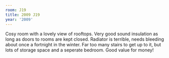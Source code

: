 ```yaml
---
room: J19
title: 2009 J19
year: '2009'
---
```


Cosy room with a lovely view of rooftops. Very good sound insulation as long as doors to rooms are kept closed. Radiator is terrible, needs bleeding about once a fortnight in the winter. Far too many stairs to get up to it, but lots of storage space and a seperate bedroom. Good value for money!